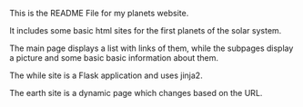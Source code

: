 This is the README File for my planets website.

It includes some basic html sites for the first planets of the solar system.

The main page displays a list with links of them, while the subpages display a picture and some basic basic information about them. 

The while site is a Flask application and uses jinja2. 

The earth site is a dynamic page which changes based on the URL.



